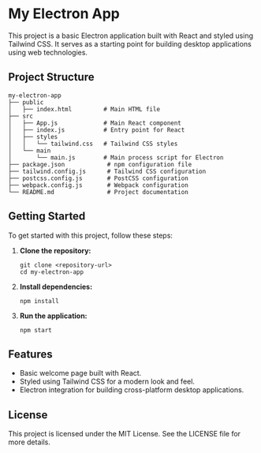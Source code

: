 # My Electron App

This project is a basic Electron application built with React and styled using Tailwind CSS. It serves as a starting point for building desktop applications using web technologies.

## Project Structure

```
my-electron-app
├── public
│   ├── index.html         # Main HTML file
├── src
│   ├── App.js             # Main React component
│   ├── index.js           # Entry point for React
│   ├── styles
│   │   └── tailwind.css   # Tailwind CSS styles
│   └── main
│       └── main.js        # Main process script for Electron
├── package.json            # npm configuration file
├── tailwind.config.js      # Tailwind CSS configuration
├── postcss.config.js       # PostCSS configuration
├── webpack.config.js       # Webpack configuration
└── README.md               # Project documentation
```

## Getting Started

To get started with this project, follow these steps:

1. **Clone the repository:**
   ```
   git clone <repository-url>
   cd my-electron-app
   ```

2. **Install dependencies:**
   ```
   npm install
   ```

3. **Run the application:**
   ```
   npm start
   ```

## Features

- Basic welcome page built with React.
- Styled using Tailwind CSS for a modern look and feel.
- Electron integration for building cross-platform desktop applications.

## License

This project is licensed under the MIT License. See the LICENSE file for more details.